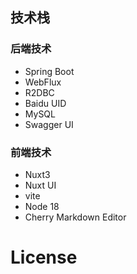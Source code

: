 


## 技术栈
### 后端技术
- Spring Boot
- WebFlux
- R2DBC
- Baidu UID
- MySQL
- Swagger UI

### 前端技术
- Nuxt3
- Nuxt UI
- vite
- Node 18
- Cherry Markdown Editor

# License
 
